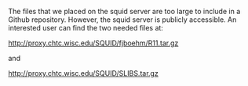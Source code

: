 The files that we placed on the squid server are too large to include in a Github repository. However, the squid server is publicly accessible. An interested user can find the two needed files at:

http://proxy.chtc.wisc.edu/SQUID/fjboehm/R11.tar.gz

and 

http://proxy.chtc.wisc.edu/SQUID/SLIBS.tar.gz
